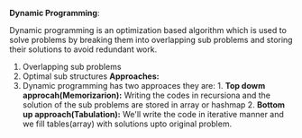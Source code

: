 **Dynamic Programming**:

Dynamic programming is an optimization based algorithm which is used to solve problems by breaking them into overlapping sub problems and storing their solutions to avoid redundant work.
 1. Overlapping sub problems
 2. Optimal sub structures
**Approaches:**
   1. Dynamic programming has two approaces they are:
     1. **Top dowm approcah(Memorizarion):** Writing the codes in recursiona and the solution of the sub problems are stored in array or hashmap
     2. **Bottom up approach(Tabulation):** We'll write the code in iterative manner and we fill tables(array) with solutions upto original problem.